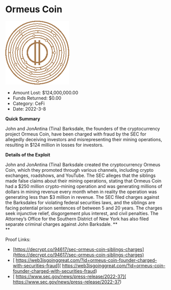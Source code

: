 # Ormeus Coin
![Ormeus Coin](/rektimages/Ormeus-Coin.png)
- Amount Lost: $124,000,000.00
- Funds Returned: $0.00
- Category: CeFi
- Date: 2022-3-8

**Quick Summary**

John and JonAntina (Tina) Barksdale, the founders of the cryptocurrency project Ormeus Coin, have been charged with fraud by the SEC for allegedly deceiving investors and misrepresenting their mining operations, resulting in $124 million in losses for investors.

  


 **Details of the Exploit**

 John and JonAntina (Tina) Barksdale created the cryptocurrency Ormeus Coin, which they promoted through various channels, including crypto exchanges, roadshows, and YouTube. The SEC alleges that the siblings made false claims about their mining operations, stating that Ormeus Coin had a $250 million crypto-mining operation and was generating millions of dollars in mining revenue every month when in reality the operation was generating less than $3 million in revenue. The SEC filed charges against the Barksdales for violating federal securities laws, and the siblings are facing potential prison sentences of between 5 and 20 years. The charges seek injunctive relief, disgorgement plus interest, and civil penalties. The Attorney’s Office for the Southern District of New York has also filed separate criminal charges against John Barksdale. **  
**


Proof Links:
- [https://decrypt.co/94617/sec-ormeus-coin-siblings-charges](https://decrypt.co/94617/sec-ormeus-coin-siblings-charges)
- [ https://web3isgoinggreat.com/?id=ormeus-coin-founder-charged-with-securities-fraud]( https://web3isgoinggreat.com/?id=ormeus-coin-founder-charged-with-securities-fraud)
- [ https://www.sec.gov/news/press-release/2022-37]( https://www.sec.gov/news/press-release/2022-37)



